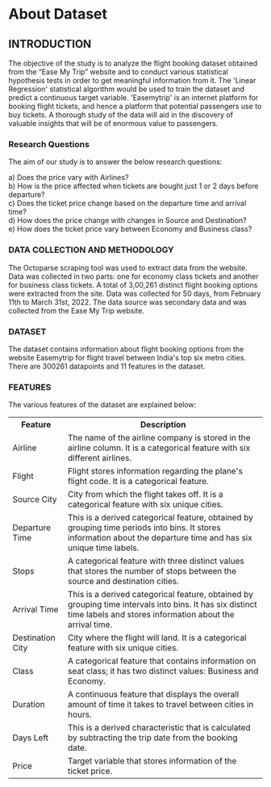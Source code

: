 # About Dataset

## INTRODUCTION

The objective of the study is to analyze the flight booking dataset obtained from the “Ease My Trip” website and to conduct various statistical hypothesis tests in order to get meaningful information from it. The 'Linear Regression' statistical algorithm would be used to train the dataset and predict a continuous target variable. 'Easemytrip' is an internet platform for booking flight tickets, and hence a platform that potential passengers use to buy tickets. A thorough study of the data will aid in the discovery of valuable insights that will be of enormous value to passengers.

### Research Questions

The aim of our study is to answer the below research questions:

a) Does the price vary with Airlines? <br>
b) How is the price affected when tickets are bought just 1 or 2 days before departure? <br>
c) Does the ticket price change based on the departure time and arrival time? <br>
d) How does the price change with changes in Source and Destination? <br>
e) How does the ticket price vary between Economy and Business class?

### DATA COLLECTION AND METHODOLOGY

The Octoparse scraping tool was used to extract data from the website. Data was collected in two parts: one for economy class tickets and another for business class tickets. A total of 3,00,261 distinct flight booking options were extracted from the site. Data was collected for 50 days, from February 11th to March 31st, 2022.
The data source was secondary data and was collected from the Ease My Trip website.

### DATASET

The dataset contains information about flight booking options from the website Easemytrip for flight travel between India's top six metro cities. There are 300261 datapoints and 11 features in the dataset.

### FEATURES

The various features of the dataset are explained below:

<table>
  <tr>
    <th>Feature</th>
    <th>Description</th>
  </tr>
  <tr>
    <td>Airline</td>
    <td>The name of the airline company is stored in the airline column. It is a categorical feature with six different airlines.</td>
  </tr>
  <tr>
    <td>Flight</td>
    <td>Flight stores information regarding the plane's flight code. It is a categorical feature.</td>
  </tr>
  <tr>
    <td>Source City</td>
    <td>City from which the flight takes off. It is a categorical feature with six unique cities.</td>
  </tr>
  <tr>
    <td>Departure Time</td>
    <td>This is a derived categorical feature, obtained by grouping time periods into bins. It stores information about the departure time and has six unique time labels.</td>
  </tr>
  <tr>
    <td>Stops</td>
    <td>A categorical feature with three distinct values that stores the number of stops between the source and destination cities.</td>
  </tr>
  <tr>
    <td>Arrival Time</td>
    <td>This is a derived categorical feature, obtained by grouping time intervals into bins. It has six distinct time labels and stores information about the arrival time.</td>
  </tr>
  <tr>
    <td>Destination City</td>
    <td>City where the flight will land. It is a categorical feature with six unique cities.</td>
  </tr>
  <tr>
    <td>Class</td>
    <td>A categorical feature that contains information on seat class; it has two distinct values: Business and Economy.</td>
  </tr>
  <tr>
    <td>Duration</td>
    <td>A continuous feature that displays the overall amount of time it takes to travel between cities in hours.</td>
  </tr>
  <tr>
    <td>Days Left</td>
    <td>This is a derived characteristic that is calculated by subtracting the trip date from the booking date.</td>
  </tr>
  <tr>
    <td>Price</td>
    <td>Target variable that stores information of the ticket price.</td>
  </tr>
</table>
